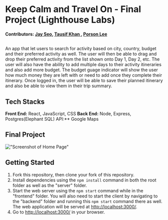 # Keep Calm and Travel On - Final Project (Lighthouse Labs) 

#### Contributors: [Jay Seo](https://github.com/sjs5953), [Tausif Khan ](https://github.com/tausvels), [Porson Lee](https://github.com/oddporson)

## 
An app that let users to search for activity based on city, country, budget and their preferred activity as well. The user will then be able to drag and drop their preferred activity from the list shown onto Day 1, Day 2, etc. The user will also have the ability to add multiple days to their activity itineraries and also add more budget. The budget guage indicator will show the user how much money they are left with or need to add once they complete their itinerary. Once logged in, the user will be able to save their planned itinerary and also be able to view them in their trip summary.

## Tech Stacks
**Front End:** React, JavaScript, CSS 
**Back End:** Node, Express, Postgres(Elephant SQL)
API:** Google Maps


## Final Project


!["Screenshot of Home Page"]()




## Getting Started

1. Fork this repository, then clone your fork of this repository.
2. Install dependencies using the `npm install` command in both the root folder as well as the "server" folder.
3. Start the web server using the `npm start` command while in the "frontend" folder. You will also need to start the client by navigating to the "backend" folder and running this `npm start` command there as well. The web application will be served at <http://localhost:3000/>.
4. Go to <http://localhost:3000/> in your browser.

